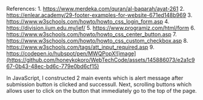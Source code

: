 References:
	1. https://www.merdeka.com/quran/al-baqarah/ayat-261
	2. https://enlear.academy/29-footer-examples-for-website-671ed148b969
	3. https://www.w3schools.com/howto/howto_css_login_form.asp
	4. https://division.iium.edu.my/ief/
	5. https://www.programiz.com/html/form
	6. https://www.w3schools.com/howto/howto_css_center_button.asp
	7. https://www.w3schools.com/howto/howto_css_custom_checkbox.asp
	8. https://www.w3schools.com/tags/att_input_required.asp
 	9. https://codepen.io/hubspot/pen/MWQPopX![image](https://github.com/honeykokoro/WebTechCode/assets/145886073/e2a1c967-0b43-48ec-bd6c-779e0bd6cf15)


In JavaScript, I constructed 2 main events which is alert message after submission button is clicked and successull. Next, scrolling buttons which allows user to click on the button that immediately go to the top of the page.
